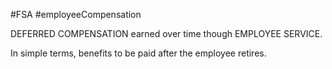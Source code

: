 #FSA #employeeCompensation 

DEFERRED COMPENSATION earned over time though EMPLOYEE SERVICE.

In simple terms, benefits to be paid after the employee retires. 